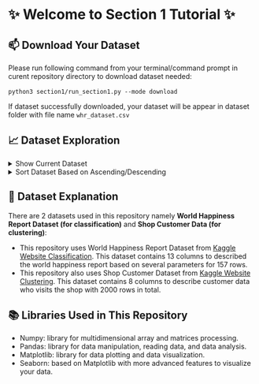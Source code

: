 # ✨ Welcome to Section 1 Tutorial ✨

## 📫 Download Your Dataset

Please run following command from your terminal/command prompt in curent repository directory to download dataset needed:

```shell
python3 section1/run_section1.py --mode download
```

If dataset successfully downloaded, your dataset will be appear in dataset folder with file name `whr_dataset.csv`

## 📈 Dataset Exploration

<details>
<Summary> Show Current Dataset </Summary>

Please run this command below:

```shell
python3 section1/run_section1.py --mode show --dataset ./dataset/whr_dataset.csv
```

The output from this command will be like this:

![alt](./assets/load_five_rows.png)

</details>

<details>
<Summary>Sort Dataset Based on Ascending/Descending</Summary>

Please run this command below to sort in Ascending order:

```shell
python3 section1/run_section1.py --mode sort --dataset ./dataset/whr_dataset.csv --type_sort asc --column Country
```

For Descending order please run this command:

```shell
python3 section1/run_section1.py --mode sort --dataset ./dataset/whr_dataset.csv --type_sort desc --column Country
```

**💡 Tips: you can change which column you want to sort. Make sure that column exist in dataset!!**

</details>

## 📁 Dataset Explanation

There are 2 datasets used in this repository namely **World Happiness Report Dataset (for classification)** and **Shop Customer Data (for clustering)**:

- This repository uses World Happiness Report Dataset from [Kaggle Website Classification](https://www.kaggle.com/datasets/unsdsn/world-happiness?resource=download&select=2016.csv). This dataset contains 13 columns to described the world happiness report based on several parameters for 157 rows.
- This repository also uses Shop Customer Dataset from [Kaggle Website Clustering](https://www.kaggle.com/datasets/datascientistanna/customers-dataset). This dataset contains 8 columns to describe customer data who visits the shop with 2000 rows in total.

## 📚 Libraries Used in This Repository

- Numpy: library for multidimensional array and matrices processing.
- Pandas: library for data manipulation, reading data, and data analysis.
- Matplotlib: library for data plotting and data visualization.
- Seaborn: based on Matplotlib with more advanced features to visualize your data.
